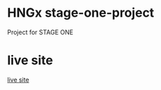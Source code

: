 # HNGx stage-one-project
Project for STAGE ONE

# live site
[live site](https://1732-stage-one.netlify.app/)
